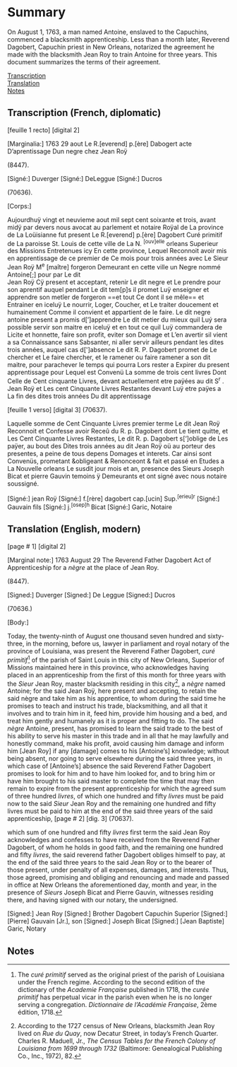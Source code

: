 # Summary  
On August 1, 1763, a man named Antoine, enslaved to the Capuchins, commenced a blacksmith apprenticeship. Less than a month later, Reverend Dagobert, Capuchin priest in New Orleans, notarized the agreement he made with the blacksmith Jean Roy to train Antoine for three years. This document summarizes the terms of their agreement.  
  
[Transcription](#transcription-(French,-diplomatic))  
[Translation](#translation-(English,-modern))   
[Notes](#notes)  
  
## Transcription (French, diplomatic)  

[feuille 1 recto] [digital 2]

[Marginalia:] 
1763
29 aout
Le R.[everend] p.[ère] Dabogert
acte D’aprentissage
Dun negre chez
Jean Roÿ

(8447). 

[Signé:] Duverger
[Signé:] DeLeggue
[Signé:] Ducros

(70636).

[Corps:]

Aujourdhuÿ vingt et neuvieme aout mil sept cent soixante et trois, avant midÿ par devers nous
avocat au parlement et notaire Roÿal de La province 
de La Loüisianne fut present Le R.[everend] p.[ère] Dagobert 
Curé primitif de La paroisse St. Louis de cette ville
de La N. <sup>[ouv]elle</sup> orleans Superieur des Missions Entretenues icy
En cette province, Lequel Reconnoit avoir mis en
apprentissage de ce premier de Ce mois pour trois années 
avec Le Sieur Jean Roÿ M<sup>e</sup> [maître] forgeron Demeurant en 
cette ville un Negre nommé Antoine[;] pour par Le dit  
Jean Roÿ Cÿ present et acceptant, retenir Le dit negre 
et Le prendre pour son aprentif auquel pendant Le dit tem[p]s il promet Luÿ enseigner et apprendre
son metîer de forgeron ==et tout Ce dont il se mêle==
et Entrainer en iceluÿ Le nourrir, Loger, Coucher, et Le traiter doucement et humainement Comme il convient et appartient de le faire. Le dit negre 
antoine present a promis d[’]apprendre Le dit metier 
du mieux quil Luý sera possible servir son maitre 
en iceluÿ et en tout ce quil Luÿ commandera de Licite 
et honnette, faire son profit, eviter son Domage
et L’en avertir sil vient a sa Connaissance sans 
Sabsanter, ni aller servir ailleurs pendant les dites 
trois années, auquel cas d[']absence Le dit R. P. 
Dagobert promet de Le chercher et Le faire 
chercher, et le ramener ou faire ramener a 
son dit maitre, pour parachever le temps qui pourra 
Lors rester a Expirer du present apprentissage pour
Lequel est Convenü La somme de trois cent livres
Dont Celle de Cent cinquante Livres, devant actuellement
etre paÿées au dit S<sup>r</sup> . Jean Roÿ et Les cent Cinquante
Livres Restantes devant Luÿ etre paÿes a La fin
des dites trois années Du dit apprentissage


[feuille 1 verso] [digital 3]
(70637).

Laquelle somme de Cent Cinquante Livres
premier terme Le dit Jean Roÿ Reconnoit
et Confesse avoir Receû du R. p. Dagobert
dont Le tient quitte, et Les Cent Cinquante Livres
Restantes, Le dit R. p. Dagobert s[‘]oblige de Les
paÿer, au bout des Dites trois années au dit Jean
Roÿ oü au porteur des presentes, a peine de
tous depens Domages et interets. Car ainsi
sont Convenüs, prometant &obligeant &
Renonceont & fait et passé en Etudes a 
La Nouvelle orleans Le susdit jour mois et
an, presence des Sieurs Joseph Bicat et pierre
Gauvin temoins ÿ Demeurants et ont signé
avec nous notaire soussigné. 

[Signé:] jean Roÿ 
[Signé:] f.[rère] dagobert cap.[ucin] Sup.<sup>[erieu]r</sup>
[Signé:] Gauvain fils 
[Signé:] j.<sup>[osep]h </sup>Bicat 
[Signé:] Garic, Notaire
  
## Translation (English, modern)
[page # 1] [digital 2]

[Marginal note:]
1763
August 29
The Reverend Father Dagobert
Act of Apprenticeship
for a *nègre* at the place of
Jean Roy. 

(8447).

[Signed:] Duverger
[Signed:] De Leggue
[Signed:] Ducros

(70636.)

[Body:]

Today, the twenty-ninth of August one thousand seven hundred
and sixty-three, in the morning, before us,
lawyer in parliament and royal notary of the province
of Louisiana, was present the Reverend Father Dagobert,
*curé* *primitif*[^i] of the parish of Saint Louis in this city
of New Orleans, Superior of Missions maintained here
in this province, who acknowledges having placed in an
apprenticeship from the first of this month for three
years
with the *Sieur* Jean Roy, master blacksmith residing in
this city[^ii], a *nègre* named Antoine; for the said 
Jean Roÿ, here present and accepting, to retain the said nègre
and take him as his apprentice, to whom during the 
said time he promises to teach and instruct
his trade, blacksmithing, and all that it involves
and to train him in it, feed him,
provide him housing and a bed, and treat him gently and
humanely as it is proper and fitting to do. 
The said *nègre* 
Antoine, present, has promised to learn the said trade
to the best of his ability to serve his master in this trade
and in all that he may lawfully and honestly command, make his profit, avoid causing him damage and inform him [Jean Roy] if any [damage] comes to his [Antoine’s] knowledge; without being absent, nor going to serve elsewhere during the said three years, in which case of [Antoine’s] absence the said Reverend Father Dagobert promises to look for him and to have him looked for, and to bring him or have him brought to his said master to complete the time that may
then remain to expire from the present apprenticeship for
which the agreed sum of three hundred *livres*, 
of which one hundred and fifty *livres* must be
paid now to the said *Sieur* Jean Roy and the remaining one hundred and fifty livres must be paid to him at the end of the said three years of the said apprenticeship,
[page # 2] [dig. 3]
(70637).

which sum of one hundred and fifty *livres*
first term the said Jean Roy acknowledges 
and confesses to have received from the Reverend Father Dagobert,
of whom he holds in good faith, and the remaining one hundred and fifty *livres*, the said reverend father Dagobert obliges himself to pay, at the end of the said three years to the said Jean Roy or to the bearer of those present, under penalty of all expenses, damages, and interests. Thus, those agreed, promising and obliging and renouncing and made and passed in office at New Orleans the aforementioned day, month and year, in the presence of *Sieurs* Joseph Bicat and Pierre Gauvin, witnesses residing there, and having signed with our notary, the undersigned.
 
[Signed:] Jean Roy
[Signed:] Brother Dagobert Capuchin Superior
[Signed:] [Pierre] Gauvain [Jr.], son 
[Signed:] Joseph Bicat 
[Signed:] [Jean Baptiste] Garic, Notary

##  Notes

[^i]: The *curé primitif* served as the original priest of the parish of Louisiana under the French regime. According to the second edition of the dictionary of the *Academie Française* published in 1718, the *curée primitif* has perpetual vicar in the parish even when he is no longer serving a congregation. *Dictionnaire de l’Académie Française*, 2ème édition, 1718. 

[^ii]: According to the 1727 census of New Orleans, blacksmith Jean Roy lived on *Rue du Quay*, now Decatur Street, in today’s French Quarter. Charles R. Maduell, Jr., *The Census Tables for the French Colony of Louisiana from 1699 through 1732* (Baltimore: Genealogical Publishing Co., Inc., 1972), 82.
